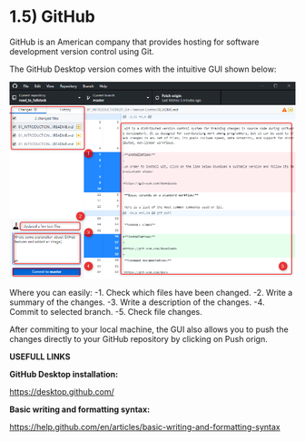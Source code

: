 # 1.5) GitHub

GitHub is an American company that provides hosting for software development version control using Git.

The GitHub Desktop version comes with the intuitive GUI shown below:

![alt text](https://raw.githubusercontent.com/guidias1212/road_to_fullstack/master/images/GitHub_Desktop_GUI.png)

Where you can easily:
-1. Check which files have been changed.
-2. Write a summary of the changes.
-3. Write a description of the changes.
-4. Commit to selected branch.
-5. Check file changes.

After commiting to your local machine, the GUI also allows you to push the changes directly to your GitHub repository by clicking on Push orign.

**USEFULL LINKS**

**GitHub Desktop installation:**

https://desktop.github.com/

**Basic writing and formatting syntax:**

https://help.github.com/en/articles/basic-writing-and-formatting-syntax